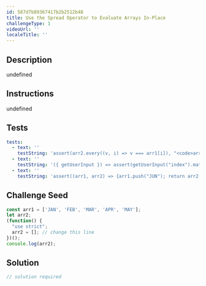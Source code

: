```yaml
---
id: 587d7b89367417b2b2512b48
title: Use the Spread Operator to Evaluate Arrays In-Place
challengeType: 1
videoUrl: ''
localeTitle: ''
---
```


## Description
undefined

## Instructions
undefined

## Tests
<section id='tests'>

```yml
tests:
  - text: ''
    testString: 'assert(arr2.every((v, i) => v === arr1[i]), "<code>arr2</code> is correct copy of <code>arr1</code>.");'
  - text: ''
    testString: '({ getUserInput }) => assert(getUserInput("index").match(/\[\s*...arr1\s*\]/g),"<code>...</code> spread operator was used to duplicate <code>arr1</code>.");'
  - text: ''
    testString: 'assert((arr1, arr2) => {arr1.push("JUN"); return arr2.length < arr1.length},"<code>arr2</code> remains unchanged when <code>arr1</code> is changed.");'

```

</section>

## Challenge Seed
<section id='challengeSeed'>

<div id='js-seed'>

```js
const arr1 = ['JAN', 'FEB', 'MAR', 'APR', 'MAY'];
let arr2;
(function() {
  "use strict";
  arr2 = []; // change this line
})();
console.log(arr2);

```

</div>



</section>

## Solution
<section id='solution'>

```js
// solution required
```
</section>
